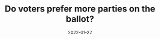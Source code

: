 ---
title: "Do voters prefer more parties on the ballot?"
collection: publications
permalink: /publication/2022-01-AP
date: 2022-01-22
venue: 'Acta Politica'
paperurl: '/files/pdf/publications/2022-01-AP.pdf'
link: 'https://doi.org/10.1057/s41269-021-00203-w'
citation: 'Högstrom, John, André Blais and Carolina Plescia. 2022. &quot;Do voters prefer more parties on the ballot?.&quot; <i>Acta Politica</i> 57(1): 459–471. doi.org/10.1057/s41269-021-00203-w'
---